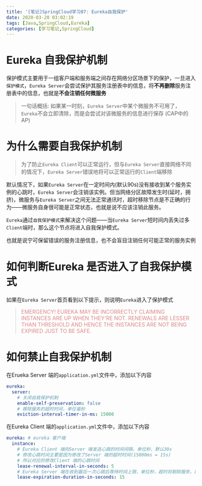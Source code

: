 ```yaml
---
title: '[笔记]SpringCloud学习07: Eureka自我保护'
date: 2020-03-20 03:02:19
tags: [Java,SpringCloud,Eureka]
categories: [学习笔记,SpringCloud]
---
```


# Eureka 自我保护机制
保护模式主要用于一组客户端和服务端之间存在网络分区场景下的保护，一旦进入`保护模式`，`Eureka Server`会尝试保护其服务注册表中的信息，将**不再删除**服务注册表中的信息，也就是**不会注销任何微服务**

> 一句话概括: 如果某一时刻，`Eureka Server`中某个微服务不可用了，`Eureka`不会立即清除，而是会尝试对该微服务的信息进行保存 (CAP中的AP)

# 为什么需要自我保护机制
> 为了防止`Eureka Client`可以正常运行，但与`Eureka Server`直接网络不同的情况下，`Eureka Server`错误地将可以正常运行的`Client`端移除

默认情况下，如果`Eureka Server`在一定时间内(默认90s)没有接收到某个服务实例的心跳时，`Eureka Server`会注销该实例。但当网络分区故障发生时(延时，拥挤)，微服务与`Eureka Server`之间无法正常通讯时，超时移除节点是不正确的行为——微服务自身很可能是正常状态，也就是说不应该注销此服务。

`Eureka`通过`自我保护模式`来解决这个问题——当`Eureka Server`短时间内丢失过多`Client`端时，那么这个节点将进入自我保护模式。

也就是说宁可保留错误的服务注册信息，也不会盲目注销任何可能正常的服务实例

# 如何判断Eureka 是否进入了自我保护模式
如果在`Eureka Server`首页看到以下提示，则说明`Eureka`进入了保护模式

> <span style="color:#D88">EMERGENCY! EUREKA MAY BE INCORRECTLY CLAIMING INSTANCES ARE UP WHEN THEY'RE NOT. RENEWALS ARE LESSER THAN THRESHOLD AND HENCE THE INSTANCES ARE NOT BEING EXPIRED JUST TO BE SAFE.</span>

<!-- more -->

# 如何禁止自我保护机制
在Erueka Server 端的`application.yml`文件中，添加以下内容
```yml
eureka:
  server:
    # 关闭自我保护机制
    enable-self-preservation: false
    # 移除服务的超时时间，单位毫秒
    eviction-interval-timer-in-ms: 15000
```

在Eureka Client 端的`application.yml`文件中，添加以下内容
```yml
eureka: # eureka 客户端
  instance:
    # Eureka Client 端向Server 端发送心跳的时间间隔，单位秒，默认30s
    # 修改心跳时间主要是因为修改了Server 端的超时时间(15000ms = 15s)
    # 所以对应的修改Client 端的心跳时间
    lease-renewal-interval-in-seconds: 5
    # Eureka Server 端在收到最后一次心跳后等待时间上限，单位秒，超时将剔除服务，默认90s
    lease-expiration-duration-in-seconds: 15
```
